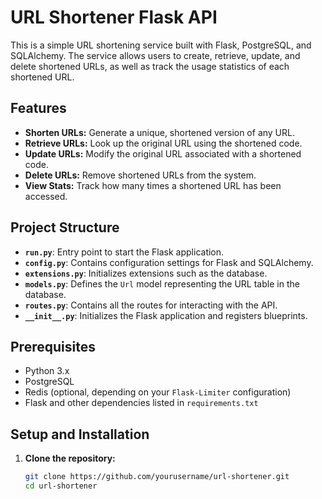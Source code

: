 # URL Shortener Flask API

This is a simple URL shortening service built with Flask, PostgreSQL, and SQLAlchemy. The service allows users to create, retrieve, update, and delete shortened URLs, as well as track the usage statistics of each shortened URL.

## Features

- **Shorten URLs:** Generate a unique, shortened version of any URL.
- **Retrieve URLs:** Look up the original URL using the shortened code.
- **Update URLs:** Modify the original URL associated with a shortened code.
- **Delete URLs:** Remove shortened URLs from the system.
- **View Stats:** Track how many times a shortened URL has been accessed.

## Project Structure

- **`run.py`**: Entry point to start the Flask application.
- **`config.py`**: Contains configuration settings for Flask and SQLAlchemy.
- **`extensions.py`**: Initializes extensions such as the database.
- **`models.py`**: Defines the `Url` model representing the URL table in the database.
- **`routes.py`**: Contains all the routes for interacting with the API.
- **`__init__.py`**: Initializes the Flask application and registers blueprints.

## Prerequisites

- Python 3.x
- PostgreSQL
- Redis (optional, depending on your `Flask-Limiter` configuration)
- Flask and other dependencies listed in `requirements.txt`

## Setup and Installation

1. **Clone the repository:**

   ```bash
   git clone https://github.com/yourusername/url-shortener.git
   cd url-shortener
